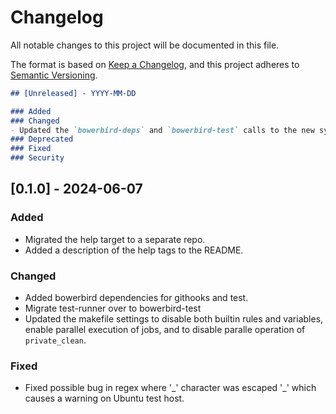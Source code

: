 # Changelog

All notable changes to this project will be documented in this file.

The format is based on [Keep a Changelog](https://keepachangelog.com/en/1.0.0/),
and this project adheres to [Semantic Versioning](https://semver.org/spec/v2.0.0.html).

```markdown
## [Unreleased] - YYYY-MM-DD

### Added
### Changed
- Updated the `bowerbird-deps` and `bowerbird-test` calls to the new syntax.
### Deprecated
### Fixed
### Security
```

## [0.1.0] - 2024-06-07

### Added
- Migrated the help target to a separate repo.
- Added a description of the help tags to the README.
### Changed
- Added bowerbird dependencies for githooks and test.
- Migrate test-runner over to bowerbird-test
- Updated the makefile settings to disable both builtin rules and variables, enable
  parallel execution of jobs, and to disable paralle operation of `private_clean`.
### Fixed
- Fixed possible bug in regex where '_' character was escaped '\_' which causes a
  warning on Ubuntu test host.
